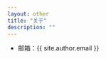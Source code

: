 ```yaml
---
layout: other
title: "关于"
description: ""
---
```

<div class="caption rich-content">
<p>
	<ul>
		<li>邮箱：{{ site.author.email }}</li>
	</ul>
</p>
</div>
